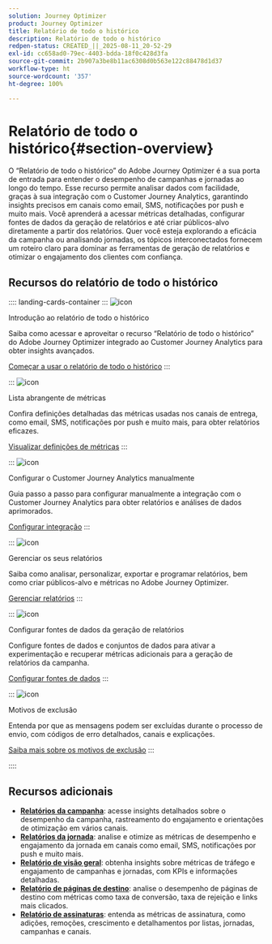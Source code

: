 ```yaml
---
solution: Journey Optimizer
product: Journey Optimizer
title: Relatório de todo o histórico
description: Relatório de todo o histórico
redpen-status: CREATED_||_2025-08-11_20-52-29
exl-id: cc658ad0-79ec-4403-bdda-18f0c428d3fa
source-git-commit: 2b907a3be8b11ac6308d0b563e122c88478d1d37
workflow-type: ht
source-wordcount: '357'
ht-degree: 100%

---
```


# Relatório de todo o histórico{#section-overview}

O “Relatório de todo o histórico” do Adobe Journey Optimizer é a sua porta de entrada para entender o desempenho de campanhas e jornadas ao longo do tempo. Esse recurso permite analisar dados com facilidade, graças à sua integração com o Customer Journey Analytics, garantindo insights precisos em canais como email, SMS, notificações por push e muito mais. Você aprenderá a acessar métricas detalhadas, configurar fontes de dados da geração de relatórios e até criar públicos-alvo diretamente a partir dos relatórios. Quer você esteja explorando a eficácia da campanha ou analisando jornadas, os tópicos interconectados fornecem um roteiro claro para dominar as ferramentas de geração de relatórios e otimizar o engajamento dos clientes com confiança.

## Recursos do relatório de todo o histórico

:::: landing-cards-container
:::
![icon](https://cdn.experienceleague.adobe.com/icons/circle-play.svg?lang=pt-BR)

Introdução ao relatório de todo o histórico

Saiba como acessar e aproveitar o recurso “Relatório de todo o histórico” do Adobe Journey Optimizer integrado ao Customer Journey Analytics para obter insights avançados.

[Começar a usar o relatório de todo o histórico](../using/reports/report-gs-cja.md)
:::

:::
![icon](https://cdn.experienceleague.adobe.com/icons/chart-line.svg?lang=pt-BR)

Lista abrangente de métricas

Confira definições detalhadas das métricas usadas nos canais de entrega, como email, SMS, notificações por push e muito mais, para obter relatórios eficazes.

[Visualizar definições de métricas](../using/reports/global-report-components-cja.md)
:::

:::
![icon](https://cdn.experienceleague.adobe.com/icons/gear.svg?lang=pt-BR)

Configurar o Customer Journey Analytics manualmente

Guia passo a passo para configurar manualmente a integração com o Customer Journey Analytics para obter relatórios e análises de dados aprimorados.

[Configurar integração](../using/reports/cja-ajo.md)
:::

:::
![icon](https://cdn.experienceleague.adobe.com/icons/list-check.svg?lang=pt-BR)

Gerenciar os seus relatórios

Saiba como analisar, personalizar, exportar e programar relatórios, bem como criar públicos-alvo e métricas no Adobe Journey Optimizer.

[Gerenciar relatórios](../using/reports/report-cja-manage.md)
:::

:::
![icon](https://cdn.experienceleague.adobe.com/icons/puzzle-piece.svg?lang=pt-BR)

Configurar fontes de dados da geração de relatórios

Configure fontes de dados e conjuntos de dados para ativar a experimentação e recuperar métricas adicionais para a geração de relatórios da campanha.

[Configurar fontes de dados](../using/reports/reporting-configuration.md)
:::

:::
![icon](https://cdn.experienceleague.adobe.com/icons/shield-halved.svg?lang=pt-BR)

Motivos de exclusão

Entenda por que as mensagens podem ser excluídas durante o processo de envio, com códigos de erro detalhados, canais e explicações.

[Saiba mais sobre os motivos de exclusão](../using/reports/exclusion-list.md)
:::

::::


## Recursos adicionais

- **[Relatórios da campanha](campaign-reporting-landing-page.md)**: acesse insights detalhados sobre o desempenho da campanha, rastreamento do engajamento e orientações de otimização em vários canais.
- **[Relatórios da jornada](journey-reporting-landing-page.md)**: analise e otimize as métricas de desempenho e engajamento da jornada em canais como email, SMS, notificações por push e muito mais.
- **[Relatório de visão geral](../using/reports/channel-report-cja.md)**: obtenha insights sobre métricas de tráfego e engajamento de campanhas e jornadas, com KPIs e informações detalhadas.
- **[Relatório de páginas de destino](../using/reports/lp-report-global-cja.md)**: analise o desempenho de páginas de destino com métricas como taxa de conversão, taxa de rejeição e links mais clicados.
- **[Relatório de assinaturas](../using/reports/subscription-report-global-cja.md)**: entenda as métricas de assinatura, como adições, remoções, crescimento e detalhamentos por listas, jornadas, campanhas e canais.
